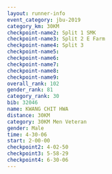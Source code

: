 ```yaml
---
layout: runner-info 
event_category: jbu-2019 
category_km: 30KM 
checkpoint-name2: Split 1 SMK 
checkpoint-name3: Split 2 E Farm 
checkpoint-name4: Split 3 
checkpoint-name5: 
checkpoint-name6: 
checkpoint-name7: 
checkpoint-name8: 
checkpoint-name9: 
overall_rank: 102
gender_rank: 81
category_rank: 30
bib: 32046
name: KWANG CHIT HWA
distance: 30KM
category: 30KM Men Veteran
gender: Male
time: 4-30-06
start: 2-00-00
checkpoint2: 4-02-50
checkpoint3: 5-58-29
checkpoint4: 6-30-06
---
```

